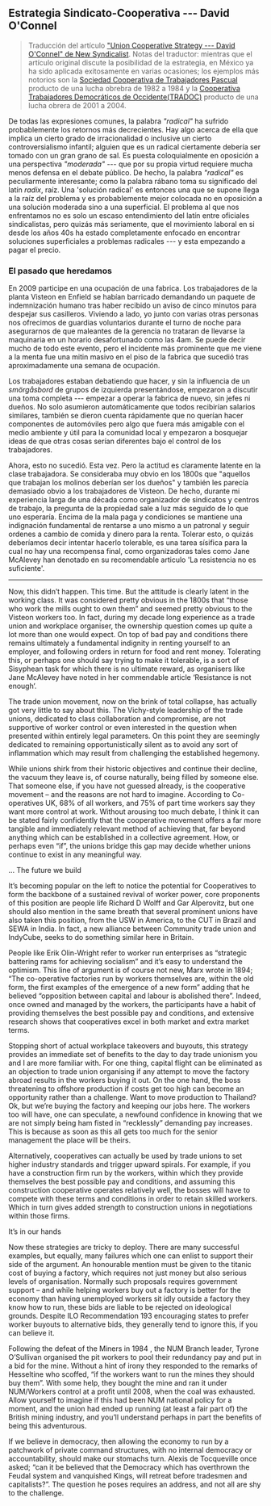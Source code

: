 ## Estrategia Sindicato-Cooperativa --- David O'Connel

> Traducción del artículo ["Union Cooperative Strategy --- David O'Connel" de New Syndicalist](https://newsyndicalist.org/2017/09/30/union-cooperative-strategy-david-oconnell/). Notas del traductor: mientras que el artículo original discute la posibilidad de la estrategia, en México ya ha sido aplicada exitosamente en varias ocasiones; los ejemplos más notorios son la [Sociedad Cooperativa de Trabajadores Pascual](http://www.pascual.com.mx/nosotros/) producto de una lucha obrebra de 1982 a 1984 y la [Cooperativa Trabajadores Democráticos de Occidente(TRADOC)](https://www.blackstone-tires.com/nosotros) producto de una lucha obrera de 2001 a 2004.

De todas las expresiones comunes, la palabra _"radical"_ ha sufrido probablemente los retornos más decrecientes. Hay algo acerca de ella que implica un cierto grado de irracionalidad o inclusive un cierto controversialismo infantil; alguien que es un radical ciertamente debería ser tomado con un gran grano de sal. Es puesta coloquialmente en oposición a una perspectiva _"moderada"_ --- que por su propia virtud requiere mucha menos defensa en el debate público. De hecho, la palabra _"radical"_ es peculiarmente interesante; como la palabra rábano toma su significado del latín _radix_, raíz. Una 'solución radical' es entonces una que se supone llega a la raíz del problema y es probablemente mejor colocada no en oposición a una solución moderada sino a una superficial. El problema al que nos enfrentamos no es solo un escaso entendimiento del latín entre oficiales sindicalistas, pero quizás más seriamente, que el movimiento laboral en si desde los años 40s ha estado completamente enfocado en encontrar soluciones superficiales a problemas radicales --- y esta empezando a pagar el precio.

### El pasado que heredamos

En 2009 participe en una ocupación de una fabrica. Los trabajadores de la planta Visteon en Enfield se habían barricado demandando un paquete de indemnización humano tras haber recibido un aviso de cinco minutos para despejar sus casilleros. Viviendo a lado, yo junto con varias otras personas nos ofrecimos de guardias voluntarios durante el turno de noche para asegurarnos de que maleantes de la gerencia no trataran de llevarse la maquinaria en un horario desafortunado como las 4am. Se puede decir mucho de todo este evento, pero el incidente más prominente que me viene a la menta fue una mitin masivo en el piso de la fabrica que sucedió tras aproximadamente una semana de ocupación.

Los trabajadores estaban debatiendo que hacer, y sin la influencia de un _smörgåsbord_ de grupos de izquierda presentándose, empezaron a discutir una toma completa --- empezar a operar la fabrica de nuevo, sin jefes ni dueños. No solo asumieron automáticamente que todos recibirían salarios similares, también se dieron cuenta rápidamente que no querían hacer componentes de automóviles pero algo que fuera más amigable con el medio ambiente y útil para la comunidad local y empezaron a bosquejar ideas de que otras cosas serían diferentes bajo el control de los trabajadores.

Ahora, esto no sucedió. Esta vez. Pero la actitud es claramente latente en la clase trabajadora. Se consideraba muy obvio en los 1800s que "aquellos que trabajan los molinos deberían ser los dueños" y también les parecía demasiado obvio a los trabajadores de Visteon. De hecho, durante mi experiencia larga de una década como organizador de sindicatos y centros de trabajo, la pregunta de la propiedad sale a luz más seguido de lo que uno esperaría. Encima de la mala paga y condiciones se mantiene una indignación fundamental de rentarse a uno mismo a un patronal y seguir ordenes a cambio de comida y dinero para la renta. Tolerar esto, o quizás deberíamos decir intentar hacerlo tolerable, es una tarea sísifica para la cual no hay una recompensa final, como organizadoras tales como Jane McAlevey han denotado en su recomendable articulo 'La resistencia no es suficiente'.

-----------------------------------------------

Now, this didn’t happen. This time. But the attitude is clearly latent in the working class. It was considered pretty obvious in the 1800s that “those who work the mills ought to own them” and seemed pretty obvious to the Visteon workers too. In fact, during my decade long experience as a trade union and workplace organiser, the ownership question comes up quite a lot more than one would expect. On top of bad pay and conditions there remains ultimately a fundamental indignity in renting yourself to an employer, and following orders in return for food and rent money. Tolerating this, or perhaps one should say trying to make it tolerable, is a sort of Sisyphean task for which there is no ultimate reward, as organisers like Jane McAlevey have noted in her commendable article ‘Resistance is not enough‘.

The trade union movement, now on the brink of total collapse, has actually got very little to say about this. The Vichy-style leadership of the trade unions, dedicated to class collaboration and compromise, are not supportive of worker control or even interested in the question when presented within entirely legal parameters. On this point they are seemingly dedicated to remaining opportunistically silent as to avoid any sort of inflammation which may result from challenging the established hegemony.

While unions shirk from their historic objectives and continue their decline, the vacuum they leave is, of course naturally, being filled by someone else. That someone else, if you have not guessed already, is the cooperative movement – and the reasons are not hard to imagine. According to Co-operatives UK, 68% of all workers, and 75% of part time workers say they want more control at work. Without arousing too much debate, I think it can be stated fairly confidently that the cooperative movement offers a far more tangible and immediately relevant method of achieving that, far beyond anything which can be established in a collective agreement. How, or perhaps even “if”, the unions bridge this gap may decide whether unions continue to exist in any meaningful way.

…​ ​The​ ​future​ ​we​ ​build

It’s becoming popular on the left to notice the potential for Cooperatives to form the backbone of a sustained revival of worker power, core proponents of this position are people life Richard D Wolff and Gar Alperovitz, but one should also mention in the same breath that several prominent unions have also taken this position, from the USW in America, to the CUT in Brazil and SEWA in India. In fact, a new alliance between Community trade union and IndyCube, seeks to do something similar here in Britain.

People like Erik Olin-Wright refer to worker run enterprises as “strategic battering rams for achieving socialism” and it’s easy to understand the optimism. This line of argument is of course not new, Marx wrote in 1894; “The co-operative factories run by workers themselves are, within the old form, the first examples of the emergence of a new form” adding that he believed “opposition between capital and labour is abolished there”. Indeed, once owned and managed by the workers, the participants have a habit of providing themselves the best possible pay and conditions, and extensive research shows that cooperatives excel in both market and extra market terms.

Stopping short of actual workplace takeovers and buyouts, this strategy provides an immediate set of benefits to the day to day trade unionism you and I are more familiar with. For one thing, capital flight can be eliminated as an objection to trade union organising if any attempt to move the factory abroad results in the workers buying it out. On the one hand, the boss threatening to offshore production if costs get too high can become an opportunity rather than a challenge. Want to move production to Thailand? Ok, but we’re buying the factory and keeping our jobs here. The workers too will have, one can speculate, a newfound confidence in knowing that we are not simply being ham fisted in “recklessly” demanding pay increases. This is because as soon as this all gets too much for the senior management the place will be theirs.

Alternatively, cooperatives can actually be used by trade unions to set higher industry standards and trigger upward spirals. For example, if you have a construction firm run by the workers, within which they provide themselves the best possible pay and conditions, and assuming this construction cooperative operates relatively well, the bosses will have to compete with these terms and conditions in order to retain skilled workers. Which in turn gives added strength to construction unions in negotiations within those firms.

It’s​ ​in​ ​our​ ​hands

Now these strategies are tricky to deploy. There are many successful examples, but equally, many failures which one can enlist to support their side of the argument. An honourable mention must be given to the titanic cost of buying a factory, which requires not just money but also serious levels of organisation. Normally such proposals requires government support – and while helping workers buy out a factory is better for the economy than having unemployed workers sit idly outside a factory they know how to run, these bids are liable to be rejected on ideological grounds. Despite ILO Recommendation 193 encouraging states to prefer worker buyouts to alternative bids, they generally tend to ignore this, if you can believe it.

Following the defeat of the Miners in 1984 , the NUM Branch leader, Tyrone O’Sullivan organised the pit workers to pool their redundancy pay and put in a bid for the mine. Without a hint of irony they responded to the remarks of Hesseltine who scoffed, “if the workers want to run the mines they should buy them”. With some help, they bought the mine and ran it under NUM/Workers control at a profit until 2008, when the coal was exhausted. Allow yourself to imagine if this had been NUM national policy for a moment, and the union had ended up running (at least a fair part of) the British mining industry, and you’ll understand perhaps in part the benefits of being this adventurous.

If we believe in democracy, then allowing the economy to run by a patchwork of private command structures, with no internal democracy or accountability, should make our stomachs turn. Alexis de Tocqueville once asked; “can it be believed that the Democracy which has overthrown the Feudal system and vanquished Kings, will retreat before tradesmen and capitalists?”. The question he poses requires an address, and not all are shy to the challenge.
